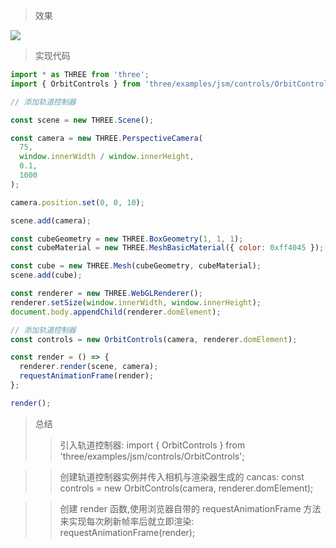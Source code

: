 > 效果

![](../public/threejs/2.添加轨道控制器.png)

> 实现代码

```js
import * as THREE from 'three';
import { OrbitControls } from 'three/examples/jsm/controls/OrbitControls';

// 添加轨道控制器

const scene = new THREE.Scene();

const camera = new THREE.PerspectiveCamera(
  75,
  window.innerWidth / window.innerHeight,
  0.1,
  1000
);

camera.position.set(0, 0, 10);

scene.add(camera);

const cubeGeometry = new THREE.BoxGeometry(1, 1, 1);
const cubeMaterial = new THREE.MeshBasicMaterial({ color: 0xff4045 });

const cube = new THREE.Mesh(cubeGeometry, cubeMaterial);
scene.add(cube);

const renderer = new THREE.WebGLRenderer();
renderer.setSize(window.innerWidth, window.innerHeight);
document.body.appendChild(renderer.domElement);

// 添加轨道控制器
const controls = new OrbitControls(camera, renderer.domElement);

const render = () => {
  renderer.render(scene, camera);
  requestAnimationFrame(render);
};

render();
```

> 总结
>
> > 引入轨道控制器: import { OrbitControls } from 'three/examples/jsm/controls/OrbitControls';

> > 创建轨道控制器实例并传入相机与渲染器生成的 cancas: const controls = new OrbitControls(camera, renderer.domElement);

> > 创建 render 函数,使用浏览器自带的 requestAnimationFrame 方法来实现每次刷新帧率后就立即渲染: requestAnimationFrame(render);
